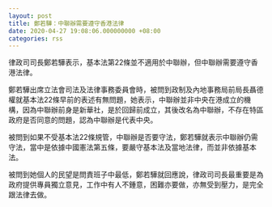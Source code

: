 ```yaml
---
layout: post
title: 鄭若驊：中聯辦需要遵守香港法律
date: 2020-04-27 19:08:06.000000000 +08:00
categories: rss
---
```


律政司司長鄭若驊表示，基本法第22條並不適用於中聯辦，但中聯辦需要遵守香港法律。

鄭若驊出席立法會司法及法律事務委員會時，被問到政制及內地事務局前局長聶德權就基本法22條早前的表述有無問題，她表示，中聯辦並非中央在港成立的機構，因為中聯辦前身是新華社，是於回歸前成立，其後改名為中聯辦，不存在特區政府是否同意的問題，認為中聯辦是代表中央。 

被問到如果不受基本法22條規管，中聯辦是否要守法，鄭若驊就表示中聯辦仍需守法，當中是依據中國憲法第五條，要嚴守基本法及當地法律，而並非依據基本法。

被問到她個人的民望是問責班子中最低，鄭若驊就回應說，律政司司長最重要是為政府提供專員獨立意見，工作中有人不鍾意，困難亦要做，亦無受到壓力，是完全跟法律去做。
